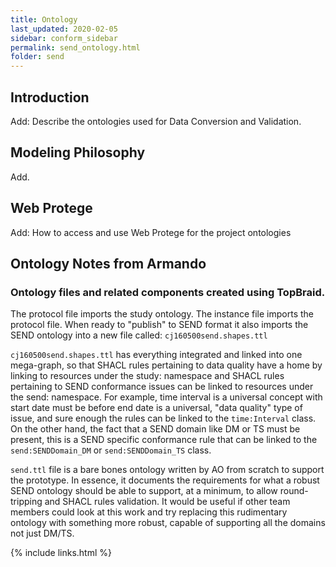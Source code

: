 ```yaml
---
title: Ontology
last_updated: 2020-02-05
sidebar: conform_sidebar
permalink: send_ontology.html
folder: send
---
```


## Introduction

<font class='toBeAdded'>Add: Describe the ontologies used for Data Conversion and Validation.</font>

## Modeling Philosophy
<font class='toBeAdded'>Add.</font>

## Web Protege
<font class='toBeAdded'>Add: How to access and use Web Protege for the project ontologies</font>

## Ontology Notes from Armando

### Ontology files and related components created using TopBraid.

The protocol file imports the study ontology. The instance file imports the protocol file. When ready to "publish" to SEND format it also imports the SEND ontology into a new file called:  `cj160500send.shapes.ttl`

 `cj160500send.shapes.ttl` has everything integrated and linked into one mega-graph, so that SHACL rules pertaining to data quality have a home by linking to resources under the study: namespace and SHACL rules pertaining to SEND conformance issues can be linked to resources under the send: namespace. For example, time interval is a universal concept with start date must be before end date is a universal, "data quality" type of issue, and sure enough the rules can be linked to the `time:Interval` class. On the other hand, the fact that a SEND domain like DM or TS must be present, this is a SEND specific conformance rule that can be linked to the `send:SENDDomain_DM`  or `send:SENDDomain_TS` class.

`send.ttl` file is a bare bones ontology written by AO from scratch to support the prototype. In essence, it documents the requirements for what a robust SEND ontology should be able to support, at a minimum, to allow round-tripping and  SHACL rules validation.  It would be useful if other team members could look at this work and try replacing this rudimentary ontology with something more robust, capable of supporting all the domains not just DM/TS.

{% include links.html %}
